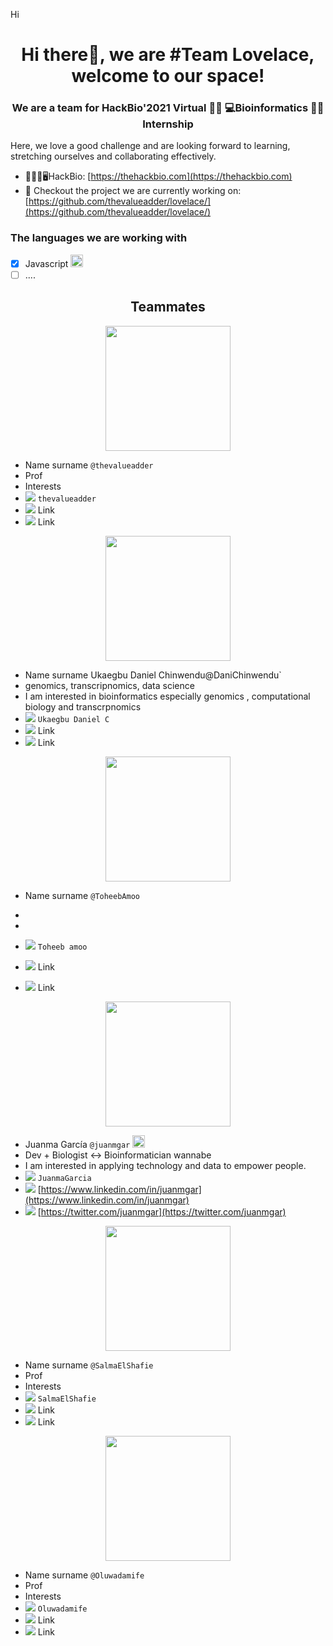 Hi
<h1 align="center"> Hi there👋, we are #Team Lovelace, welcome to our space!</h1>
<h3 align="center"> We are a team for HackBio'2021 Virtual 👩‍💻 💻Bioinformatics 👨‍💻 Internship</h3>
Here, we love a good challenge and are looking forward to learning, stretching ourselves and collaborating effectively.

- 💊🧬🔬🖥️HackBio: [https://thehackbio.com](https://thehackbio.com)
- 🔎 Checkout the project we are currently working on: [https://github.com/thevalueadder/lovelace/](https://github.com/thevalueadder/lovelace/)

<h3 align="left"> The languages we are working with</h3>

- [x] Javascript <img src="https://user-images.githubusercontent.com/77963733/128212530-0c20444b-f23b-4201-9dca-cfc016ad3b73.png" width="20" height="20">
- [ ] ....

<h2 align="center"> Teammates </h2>

<p align="center">
<img src="" width="200" height="200">


- Name surname `@thevalueadder` 
- Prof
- Interests
- <img src="https://img.icons8.com/office/24/000000/slack.png"/> `thevalueadder`
- <img src="https://img.icons8.com/color/24/000000/linkedin.png"/> Link
- <img src="https://img.icons8.com/color/24/000000/twitter.png"/>  Link

<p align="center">
<img src="" width="200" height="200">


- Name surname Ukaegbu Daniel Chinwendu@DaniChinwendu` 
- genomics, transcripnomics, data science
- I am interested in bioinformatics especially genomics , computational biology and transcrpnomics
- <img src="https://img.icons8.com/office/24/000000/slack.png"/> `Ukaegbu Daniel C`
- <img src="https://img.icons8.com/color/24/000000/linkedin.png"/> Link
- <img src="https://img.icons8.com/color/24/000000/twitter.png"/>  Link

<p align="center">
<img src="" width="200" height="200">


- Name surname `@ToheebAmoo` 
- 
- 


- <img src="https://img.icons8.com/office/24/000000/slack.png"/> `Toheeb amoo`
- <img src="https://img.icons8.com/color/24/000000/linkedin.png"/> Link
- <img src="https://img.icons8.com/color/24/000000/twitter.png"/>  Link


<p align="center">
<img src="https://avatars.githubusercontent.com/u/4436049?v=4" width="200" height="200">


- Juanma García `@juanmgar` <img src="https://user-images.githubusercontent.com/77963733/128212530-0c20444b-f23b-4201-9dca-cfc016ad3b73.png" width="20" height="20">
- Dev + Biologist ↔ Bioinformatician wannabe
- I am interested in applying technology and data to empower people. 
- <img src="https://img.icons8.com/office/24/000000/slack.png"/> `JuanmaGarcia`
- <img src="https://img.icons8.com/color/24/000000/linkedin.png"/> [https://www.linkedin.com/in/juanmgar](https://www.linkedin.com/in/juanmgar)
- <img src="https://img.icons8.com/color/24/000000/twitter.png"/>  [https://twitter.com/juanmgar](https://twitter.com/juanmgar)

<p align="center">
<img src="" width="200" height="200">


- Name surname `@SalmaElShafie` 
- Prof
- Interests
- <img src="https://img.icons8.com/office/24/000000/slack.png"/> `SalmaElShafie`
- <img src="https://img.icons8.com/color/24/000000/linkedin.png"/> Link
- <img src="https://img.icons8.com/color/24/000000/twitter.png"/>  Link

<p align="center">
<img src="" width="200" height="200">


- Name surname `@Oluwadamife` 
- Prof
- Interests
- <img src="https://img.icons8.com/office/24/000000/slack.png"/> `Oluwadamife`
- <img src="https://img.icons8.com/color/24/000000/linkedin.png"/> Link
- <img src="https://img.icons8.com/color/24/000000/twitter.png"/>  Link

